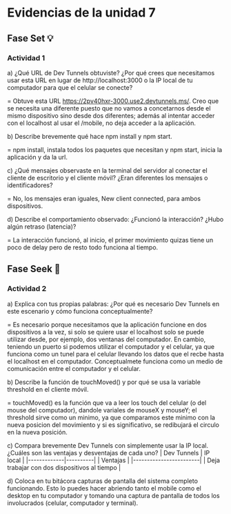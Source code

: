 # Evidencias de la unidad 7 

## Fase Set 💡

### Actividad 1

a) ¿Qué URL de Dev Tunnels obtuviste? ¿Por qué crees que necesitamos usar esta URL en lugar de http://localhost:3000 o la IP local de tu computador para que el celular se conecte?  

  = Obtuve esta URL https://2pv40hxr-3000.use2.devtunnels.ms/. Creo que se necesita una diferente puesto que no vamos a concetarnos desde el mismo dispositivo sino desde dos diferentes; además al intentar acceder con el localhost al usar el /mobile, no deja acceder a la aplicación.

b) Describe brevemente qué hace npm install y npm start.  

  = npm install, instala todos los paquetes que necesitan y npm start, inicia la aplicación y da la url.

c) ¿Qué mensajes observaste en la terminal del servidor al conectar el cliente de escritorio y el cliente móvil? ¿Eran diferentes los mensajes o identificadores?  

  = No, los mensajes eran iguales, New client connected, para ambos dispositivos.

d) Describe el comportamiento observado: ¿Funcionó la interacción? ¿Hubo algún retraso (latencia)?  

  = La interacción funcionó, al inicio, el primer movimiento quizas tiene un poco de delay pero de resto todo funciona al tiempo.

## Fase Seek 🔎

### Actividad 2

a) Explica con tus propias palabras: ¿Por qué es necesario Dev Tunnels en este escenario y cómo funciona conceptualmente?  

  = Es necesario porque necesitamos que la aplicación funcione en dos dispositivos a la vez, si solo se quiere usar el localhost solo se puede utilizar desde, por ejemplo, dos ventanas del computador. En cambio, teniendo un puerto si podemos utilizar el computador y el celular, ya que funciona como un tunel para el celular llevando los datos que el recbe hasta el localhost en el computador. Conceptualmete funciona como un medio de comunicación entre el computador y el celular.

b) Describe la función de touchMoved() y por qué se usa la variable threshold en el cliente móvil.  

  = touchMoved() es la función que va a leer los touch del celular (o del mouse del computador), dandole variales de mouseX y mouseY; el threshold sirve como un minimo, ya que comparamos este minimo con la nueva posicion del movimiento y si es significativo, se redibujará el circulo en la nueva posición.

c) Compara brevemente Dev Tunnels con simplemente usar la IP local. ¿Cuáles son las ventajas y desventajas de cada uno?
| Dev Tunnels | IP local |
|-------------|----------|
|        Ventajas        |
|------------------------|
| Deja trabajar con dos dispositivos al tiempo | 
    

d) Coloca en tu bitácora capturas de pantalla del sistema completo funcionando. Esto lo puedes hacer abriendo tanto el mobile como el desktop en tu computador y tomando una captura de pantalla de todos los involucrados (celular, computador y terminal).




